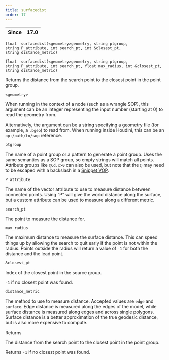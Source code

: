 ```yaml
---
title: surfacedist
order: 17
---
```

| Since | 17.0 |
| --- | --- |

`float  surfacedist(<geometry>geometry, string ptgroup, string P_attribute, int search_pt, int &closest_pt, string distance_metric)`

`float  surfacedist(<geometry>geometry, string ptgroup, string P_attribute, int search_pt, float max_radius, int &closest_pt, string distance_metric)`

Returns the distance from the search point to the closest point in the point
group.

`<geometry>`

When running in the context of a node (such as a wrangle SOP), this argument can be an integer representing the input number (starting at 0) to read the geometry from.

Alternatively, the argument can be a string specifying a geometry file (for example, a `.bgeo`) to read from. When running inside Houdini, this can be an `op:/path/to/sop` reference.

`ptgroup`

The name of a point group or a pattern to generate a point
group. Uses the same semantics as a SOP group, so empty strings
will match all points. Attribute groups like `@Cd.x>0` can
also be used, but note that the `@` may need to be escaped with
a backslash in a [Snippet VOP](../../nodes/vop/snippet.html "Runs a VEX snippet to modify the incoming values.").

`P_attribute`

The name of the vector attribute to use to measure distance between
connected points. Using “P” will give the world distance along the surface,
but a custom attribute can be used to measure along a different metric.

`search_pt`

The point to measure the distance for.

`max_radius`

The maximum distance to measure the surface distance. This can speed things
up by allowing the search to quit early if the point is not within the
radius. Points outside the radius will return a value of `-1` for both the
distance and the lead point.

`&closest_pt`

Index of the closest point in the source group.

`-1` if no closest point was found.

`distance_metric`

The method to use to measure distance. Accepted values are `edge` and
`surface`. Edge distance is measured along the edges of the model, while
surface distance is measured along edges and across single polygons. Surface
distance is a better approximation of the true geodesic distance, but is
also more expensive to compute.

Returns

The distance from the search point to the closest point in the point group.

Returns `-1` if no closest point was found.
